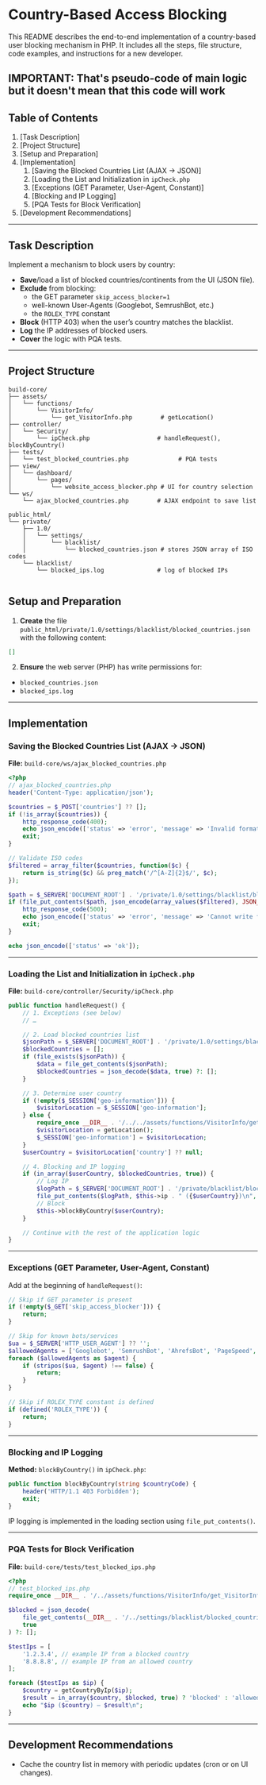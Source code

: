 # Country-Based Access Blocking

This README describes the end-to-end implementation of a country-based user blocking mechanism in PHP. It includes all the steps, file structure, code examples, and instructions for a new developer.

IMPORTANT: That's pseudo-code of main logic but it doesn't mean that this code will work
---

## Table of Contents

1. [Task Description]
2. [Project Structure]
3. [Setup and Preparation]
4. [Implementation]
   1. [Saving the Blocked Countries List (AJAX → JSON)]
   2. [Loading the List and Initialization in `ipCheck.php` 
   3. [Exceptions (GET Parameter, User-Agent, Constant)]
   4. [Blocking and IP Logging]
   5. [PQA Tests for Block Verification]
5. [Development Recommendations]

---

## Task Description

Implement a mechanism to block users by country:

- **Save**/load a list of blocked countries/continents from the UI (JSON file).  
- **Exclude** from blocking:  
  - the GET parameter `skip_access_blocker=1`  
  - well-known User-Agents (Googlebot, SemrushBot, etc.)  
  - the `ROLEX_TYPE` constant  
- **Block** (HTTP 403) when the user’s country matches the blacklist.  
- **Log** the IP addresses of blocked users.  
- **Cover** the logic with PQA tests.

---

## Project Structure
```code
build-core/
├── assets/
│   └── functions/
│       └── VisitorInfo/
│           └── get_VisitorInfo.php        # getLocation()
├── controller/
│   └── Security/
│       └── ipCheck.php                   # handleRequest(), blockByCountry()
├── tests/
│   └── test_blocked_countries.php              # PQA tests
├── view/
│   └── dashboard/
│       └── pages/
│           └── website_access_blocker.php # UI for country selection
└── ws/
    └── ajax_blocked_countries.php        # AJAX endpoint to save list

public_html/
└── private/
    ├── 1.0/
    │   └── settings/
    │       └── blacklist/
    │           └── blocked_countries.json # stores JSON array of ISO codes
    └── blacklist/
        └── blocked_ips.log               # log of blocked IPs


```

## Setup and Preparation

1. **Create** the file `public_html/private/1.0/settings/blacklist/blocked_countries.json` with the following content:

```json
[]
```

2. **Ensure** the web server (PHP) has write permissions for:

* `blocked_countries.json`
* `blocked_ips.log`

---

## Implementation

### Saving the Blocked Countries List (AJAX → JSON)

**File:** `build-core/ws/ajax_blocked_countries.php`

```php
<?php
// ajax_blocked_countries.php
header('Content-Type: application/json');

$countries = $_POST['countries'] ?? [];
if (!is_array($countries)) {
    http_response_code(400);
    echo json_encode(['status' => 'error', 'message' => 'Invalid format']);
    exit;
}

// Validate ISO codes
$filtered = array_filter($countries, function($c) {
    return is_string($c) && preg_match('/^[A-Z]{2}$/', $c);
});

$path = $_SERVER['DOCUMENT_ROOT'] . '/private/1.0/settings/blacklist/blocked_countries.json';
if (file_put_contents($path, json_encode(array_values($filtered), JSON_PRETTY_PRINT)) === false) {
    http_response_code(500);
    echo json_encode(['status' => 'error', 'message' => 'Cannot write file']);
    exit;
}

echo json_encode(['status' => 'ok']);
```

---

### Loading the List and Initialization in `ipCheck.php`

**File:** `build-core/controller/Security/ipCheck.php`

```php
public function handleRequest() {
    // 1. Exceptions (see below)
    // …

    // 2. Load blocked countries list
    $jsonPath = $_SERVER['DOCUMENT_ROOT'] . '/private/1.0/settings/blacklist/blocked_countries.json';
    $blockedCountries = [];
    if (file_exists($jsonPath)) {
        $data = file_get_contents($jsonPath);
        $blockedCountries = json_decode($data, true) ?: [];
    }

    // 3. Determine user country
    if (!empty($_SESSION['geo-information'])) {
        $visitorLocation = $_SESSION['geo-information'];
    } else {
        require_once __DIR__ . '/../../assets/functions/VisitorInfo/get_VisitorInfo.php';
        $visitorLocation = getLocation();
        $_SESSION['geo-information'] = $visitorLocation;
    }
    $userCountry = $visitorLocation['country'] ?? null;

    // 4. Blocking and IP logging
    if (in_array($userCountry, $blockedCountries, true)) {
        // Log IP
        $logPath = $_SERVER['DOCUMENT_ROOT'] . '/private/blacklist/blocked_ips.log';
        file_put_contents($logPath, $this->ip . " ({$userCountry})\n", FILE_APPEND);
        // Block
        $this->blockByCountry($userCountry);
    }

    // Continue with the rest of the application logic
}
```

---

### Exceptions (GET Parameter, User-Agent, Constant)

Add at the beginning of `handleRequest()`:

```php
// Skip if GET parameter is present
if (!empty($_GET['skip_access_blocker'])) {
    return;
}

// Skip for known bots/services
$ua = $_SERVER['HTTP_USER_AGENT'] ?? '';
$allowedAgents = ['Googlebot', 'SemrushBot', 'AhrefsBot', 'PageSpeed', 'AdsBot', 'bingbot'];
foreach ($allowedAgents as $agent) {
    if (stripos($ua, $agent) !== false) {
        return;
    }
}

// Skip if ROLEX_TYPE constant is defined
if (defined('ROLEX_TYPE')) {
    return;
}
```

---

### Blocking and IP Logging

**Method:** `blockByCountry()` in `ipCheck.php`:

```php
public function blockByCountry(string $countryCode) {
    header('HTTP/1.1 403 Forbidden');
    exit;
}
```

IP logging is implemented in the loading section using `file_put_contents()`.

---

### PQA Tests for Block Verification

**File:** `build-core/tests/test_blocked_ips.php`

```php
<?php
// test_blocked_ips.php
require_once __DIR__ . '/../assets/functions/VisitorInfo/get_VisitorInfo.php';

$blocked = json_decode(
    file_get_contents(__DIR__ . '/../settings/blacklist/blocked_countries.json'),
    true
) ?: [];

$testIps = [
    '1.2.3.4', // example IP from a blocked country
    '8.8.8.8', // example IP from an allowed country
];

foreach ($testIps as $ip) {
    $country = getCountryByIp($ip);
    $result = in_array($country, $blocked, true) ? 'blocked' : 'allowed';
    echo "$ip ($country) — $result\n";
}
```

---

## Development Recommendations

* Cache the country list in memory with periodic updates (cron or on UI changes).
